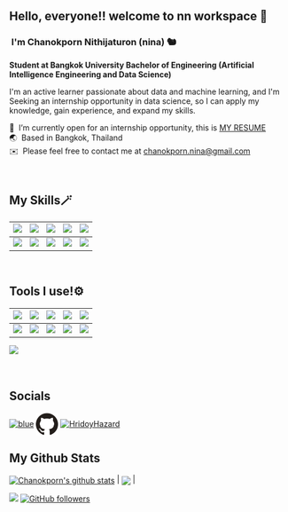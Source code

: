 ## Hello, everyone!! welcome to nn workspace 🙌
### &nbsp;I'm Chanokporn Nithijaturon (nina) 🐿️

**Student at Bangkok University Bachelor of Engineering (Artificial Intelligence Engineering and Data Science)**

I'm an active learner passionate about data and machine learning, and I'm Seeking an internship opportunity in data science, so I can apply my knowledge, gain experience, 
and expand my skills.

📃 &nbsp;I’m currently open for an internship opportunity, this is [MY RESUME](https://drive.google.com/drive/folders/10M-bCRATMaEnOnHImLHeJ5YIF6tZYmdz?usp=sharing)\
🌏 &nbsp;Based in Bangkok, Thailand\
✉️ &nbsp;Please feel free to contact me at [chanokporn.nina@gmail.com](mailto:chanokporn.nina@gmail.com)


<br>

## My Skills🪄

  
|![](https://img.shields.io/badge/Machine%20Learning-blue?style=for-the-badge)|![](https://img.shields.io/badge/ML-Supervized%20Learning-blue?style=for-the-badge)|![](https://img.shields.io/badge/ML-Unsupervized%20Learning-blue?style=for-the-badge)|![](https://img.shields.io/badge/Dash%20Board-red?style=for-the-badge)|![](https://img.shields.io/badge/And%20More!-yellow?style=for-the-badge)|
|---|---|---|---|---|
|![](https://img.shields.io/badge/Data%20Science-blue?style=for-the-badge)|![](https://img.shields.io/badge/DS-Data%20Preparation-blue?style=for-the-badge)|![](https://img.shields.io/badge/DS-Data%20Analysis-blue?style=for-the-badge)|![](https://img.shields.io/badge/DS-Data%20Visualization-blue?style=for-the-badge)|![](https://img.shields.io/badge/And%20More!-yellow?style=for-the-badge)|

<br>

## Tools I use!⚙️


|![](https://img.shields.io/badge/Python-FFD43B?style=for-the-badge&logo=python&logoColor=darkgreen)|![](https://img.shields.io/badge/TensorFlow-FF6F00?style=for-the-badge&logo=TensorFlow&logoColor=white)|![](https://img.shields.io/badge/scikit_learn-F7931E?style=for-the-badge&logo=scikit-learn&logoColor=white)|![](https://img.shields.io/badge/MySQL-005C84?style=for-the-badge&logo=mysql&logoColor=white)|![](https://img.shields.io/badge/Jupyter-F37626.svg?&style=for-the-badge&logo=Jupyter&logoColor=white)|
|---|---|---|---|---|
|![](https://img.shields.io/badge/conda-342B029.svg?&style=for-the-badge&logo=anaconda&logoColor=white)|![](https://img.shields.io/badge/Pandas-2C2D72?style=for-the-badge&logo=pandas&logoColor=white)|![](https://img.shields.io/badge/Numpy-777BB4?style=for-the-badge&logo=numpy&logoColor=white)|![](https://img.shields.io/badge/PowerBI-F2C811?style=for-the-badge&logo=Power%20BI&logoColor=white)|![](https://img.shields.io/badge/Google_Cloud-4285F4?style=for-the-badge&logo=google-cloud&logoColor=white)|

![](https://img.shields.io/badge/And%20More!-orange?style=for-the-badge)


<br>

## Socials
<a href="https://www.linkedin.com/in/chanokporn-nina/" target ="blank"><img align="center" src="https://cdn.jsdelivr.net/npm/simple-icons@3.0.1/icons/linkedin.svg" alt="blue" height="40" width="40" /></a>
<a href="https://github.com/cnpnina" target="blank"><img align="center" src="https://raw.githubusercontent.com/github/explore/80688e429a7d4ef2fca1e82350fe8e3517d3494d/topics/github-api/github-api.png" alt="HridoyHazard" height="40" width="40" /></a>
<a href="https://medium.com/@chanokporn.nith" target="blank"><img align="center" src="https://raw.githubusercontent.com/danielcranney/readme-generator/main/public/icons/socials/medium.svg" alt="HridoyHazard" height="40" width="40" /></a>



## My Github Stats
<a href="https://github.com/cnpnina/github-readme-stats"><img align="center" src="https://github-readme-stats.vercel.app/api?username=cnpnina&show_icons=true&include_all_commits=true&theme=algolia&hide_border=true" alt="Chanokporn's github stats" /></a> | <a href="https://github.com/cnpnina/github-readme-stats"><img height ="195em" align="center" src="https://github-readme-stats.vercel.app/api/top-langs/?username=cnpnina&layout=compact&langs_count=8&theme=algolia&hide_border=true" /></a> |

<!---
cnpnina/cnpnina is a ✨ special ✨ repository because its `README.md` (this file) appears on your GitHub profile.
You can click the Preview link to take a look at your changes.
--->


![](https://komarev.com/ghpvc/?username=cnpnina&label=PROFILE+VIEWS) [![GitHub followers](https://img.shields.io/github/followers/cnpnina.svg?style=social&label=Follow)](https://github.com/cnpnina?tab=followers)<br/>
